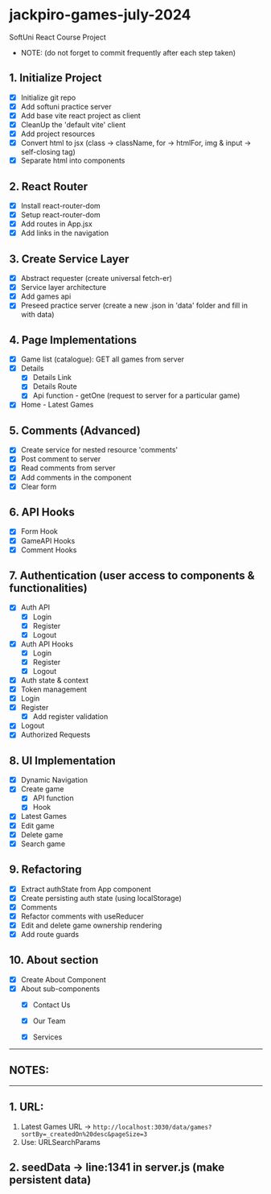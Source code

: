 # jackpiro-games-july-2024
SoftUni React Course Project
+ NOTE: (do not forget to commit frequently after each step taken)

## 1. Initialize Project
- [x] Initialize git repo
- [x] Add softuni practice server
- [x] Add base vite react project as client
- [x] CleanUp the 'default vite' client
- [x] Add project resources
- [x] Convert html to jsx (class -> className, for -> htmlFor, img & input -> self-closing tag)
- [x] Separate html into components

## 2. React Router
- [x] Install react-router-dom
- [x] Setup react-router-dom
- [x] Add routes in App.jsx
- [x] Add links in the navigation

## 3. Create Service Layer
- [x] Abstract requester (create universal fetch-er)
- [x] Service layer architecture
- [x] Add games api
- [x] Preseed practice server (create a new .json in 'data' folder and fill in with data)

## 4. Page Implementations
- [x] Game list (catalogue): GET all games from server
- [x] Details
  - [x] Details Link
  - [x] Details Route
  - [x] Api function - getOne (request to server for a particular game)
- [x] Home - Latest Games

## 5. Comments (Advanced)
- [x] Create service for nested resource 'comments'
- [x] Post comment to server
- [x] Read comments from server
- [x] Add comments in the component
- [x] Clear form
  
## 6. API Hooks
- [x] Form Hook
- [x] GameAPI Hooks
- [x] Comment Hooks

## 7. Authentication (user access to components & functionalities)
- [x] Auth API
  - [x] Login
  - [x] Register
  - [x] Logout
- [x] Auth API Hooks
  - [x] Login
  - [x] Register
  - [x] Logout
- [x] Auth state & context
- [x] Token management
- [x] Login
- [x] Register
  - [x] Add register validation
- [x] Logout
- [x] Authorized Requests

## 8. UI Implementation
- [x] Dynamic Navigation
- [x] Create game
  - [x] API function
  - [x] Hook
- [x] Latest Games
- [x] Edit game
- [x] Delete game
- [x] Search game

## 9. Refactoring
- [x] Extract authState from App component
- [x] Create persisting auth state (using localStorage)
- [x] Comments
- [x] Refactor comments with useReducer
- [x] Edit and delete game ownership rendering
- [x] Add route guards

## 10. About section
- [x] Create About Component
- [x] About sub-components
  - [x] Contact Us
  - [x] Our Team
  - [x] Services


--------------------------------------
## NOTES: 
--------------------------------------
## 1. URL:
 1. Latest Games URL -> `http://localhost:3030/data/games?sortBy=_createdOn%20desc&pageSize=3`
 2. Use: URLSearchParams

## 2. seedData -> line:1341 in server.js (make persistent data)
